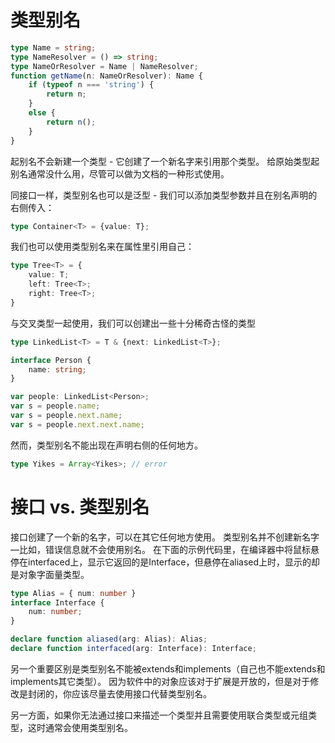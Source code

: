 # 类型别名

```ts
type Name = string;
type NameResolver = () => string;
type NameOrResolver = Name | NameResolver;
function getName(n: NameOrResolver): Name {
    if (typeof n === 'string') {
        return n;
    }
    else {
        return n();
    }
}
```

起别名不会新建一个类型 - 它创建了一个新名字来引用那个类型。 给原始类型起别名通常没什么用，尽管可以做为文档的一种形式使用。

同接口一样，类型别名也可以是泛型 - 我们可以添加类型参数并且在别名声明的右侧传入：
```ts
type Container<T> = {value: T};
```

我们也可以使用类型别名来在属性里引用自己：

```ts
type Tree<T> = {
    value: T;
    left: Tree<T>;
    right: Tree<T>;
}
```

与交叉类型一起使用，我们可以创建出一些十分稀奇古怪的类型

```ts
type LinkedList<T> = T & {next: LinkedList<T>};

interface Person {
    name: string;
}

var people: LinkedList<Person>;
var s = people.name;
var s = people.next.name;
var s = people.next.next.name;
```

然而，类型别名不能出现在声明右侧的任何地方。
```ts
type Yikes = Array<Yikes>; // error

```

# 接口 vs. 类型别名

接口创建了一个新的名字，可以在其它任何地方使用。 类型别名并不创建新名字—比如，错误信息就不会使用别名。 在下面的示例代码里，在编译器中将鼠标悬停在interfaced上，显示它返回的是Interface，但悬停在aliased上时，显示的却是对象字面量类型。
```ts
type Alias = { num: number }
interface Interface {
    num: number;
}

declare function aliased(arg: Alias): Alias;
declare function interfaced(arg: Interface): Interface;
```
另一个重要区别是类型别名不能被extends和implements（自己也不能extends和implements其它类型）。 因为软件中的对象应该对于扩展是开放的，但是对于修改是封闭的，你应该尽量去使用接口代替类型别名。

另一方面，如果你无法通过接口来描述一个类型并且需要使用联合类型或元组类型，这时通常会使用类型别名。
